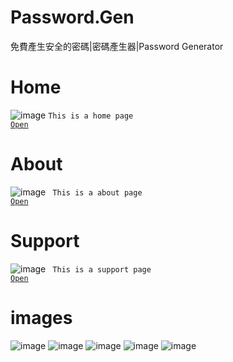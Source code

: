 # Password.Gen
免費產生安全的密碼|密碼產生器|Password Generator
# Home
![image](https://erichsia7.github.io/password.gen/image/readme-image/2a7ce1c7-734b-a82b-b4b3-be7a463413cc.jpeg)
<code>This is a home page
<a href="https://erichsia7.github.io/password.gen">Open</a>
</code>
# About
![image](https://erichsia7.github.io/password.gen/image/readme-image/58775ba5-187d-774b-54f5-46255ef68e8e.jpeg)
<code>
This is a about page
<a href="https://erichsia7.github.io/password.gen/about/">Open</a>
</code>
# Support
![image](https://erichsia7.github.io/password.gen/image/readme-image/1423a5f5-cbad-b1ea-aee6-dc5da74e7ab3.jpeg)
<code>
This is a support page
<a href="https://erichsia7.github.io/password.gen/about/support_center/">Open</a>
</code>
# images
 ![image](https://erichsia7.github.io/password.gen/image/iphone_img_4/1.jpg) 
 ![image](https://erichsia7.github.io/password.gen/image/iphone_img_4/2.jpg) 
![image](https://erichsia7.github.io/password.gen/image/iphone_img_4/3.jpg)
![image](https://erichsia7.github.io/password.gen/image/iphone_img_4/4.jpg)
![image](https://erichsia7.github.io/password.gen/image/iphone_img_4/5.jpg)





